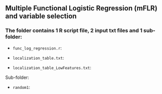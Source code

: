## Multiple Functional Logistic Regression (mFLR) and variable selection

### The folder contains 1 R script file, 2 input txt files and 1 sub-folder:

- `func_log_regression.r`: 

- `localization_table.txt`:

- `localization_table_LowFeatures.txt`: 

Sub-folder:
- `random1`:
